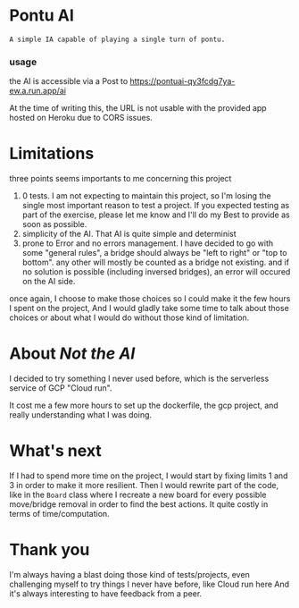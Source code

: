 # Pontu AI  
    A simple IA capable of playing a single turn of pontu.
    
### usage
the AI is accessible via a Post to https://pontuai-qy3fcdg7ya-ew.a.run.app/ai

At the time of writing this, the URL is not usable with the provided app hosted on Heroku due to CORS issues.
  
# Limitations
   three points seems importants to me concerning this project
   1. 0 tests. I am not expecting to maintain this project, so I'm losing the single most important reason to test a project.
   If you expected testing as part of the exercise, please let me know and I'll do my Best to provide as soon as possible.
   2. simplicity of the AI. That AI is quite simple and determinist
   3. prone to Error and no errors management. I have decided to go with some "general rules", a bridge should always be "left to right" or "top to bottom".
   any other will mostly be counted as a bridge not existing. and if no solution is possible (including inversed bridges), an error will occured on the AI side.
   
   
   once again, I choose to make those choices so I could make it the few hours I spent on the project, And I would gladly take some time to talk about those choices or about what I would do without those kind of limitation.
   
   
# About _Not the AI_

   I decided to try something I never used before, which is the serverless service of GCP "Cloud run".
   
   It cost me a few more hours to set up the dockerfile, the gcp project, and really understanding what I was doing.
   
   
# What's next

   If I had to spend more time on the project, I would start by fixing limits 1 and 3 in order to make it more resilient. Then I would rewrite part of the code, like in the `Board` class where I recreate a new board for every possible move/bridge removal in order to find the best actions. It quite costly in terms of time/computation.

# Thank you

   I'm always having a blast doing those kind of tests/projects, even challenging myself to try things I never have before, like Cloud run here
   And it's always interesting to have feedback from a peer.


